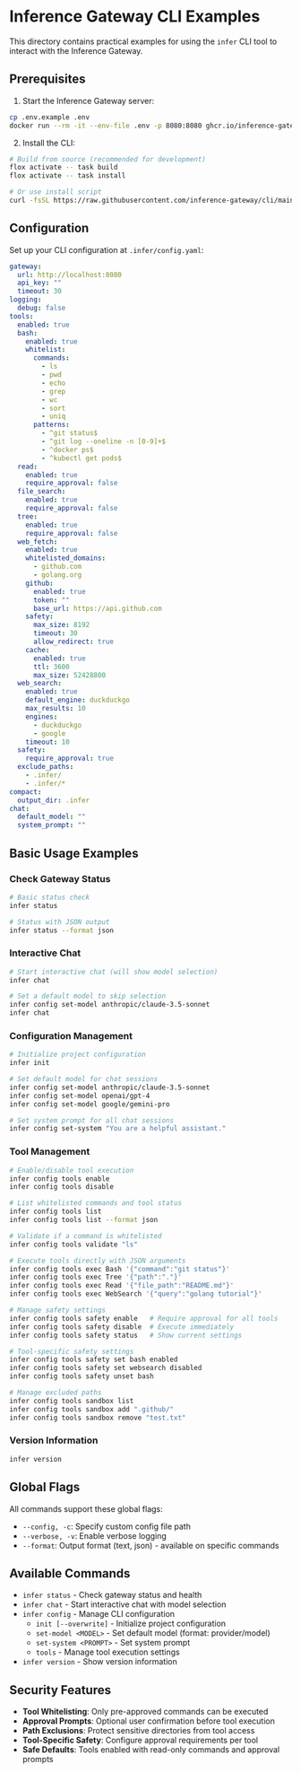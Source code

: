 # Inference Gateway CLI Examples

This directory contains practical examples for using the `infer` CLI tool to interact with the Inference Gateway.

## Prerequisites

1. Start the Inference Gateway server:

```bash
cp .env.example .env
docker run --rm -it --env-file .env -p 8080:8080 ghcr.io/inference-gateway/inference-gateway:latest
```

2. Install the CLI:

```bash
# Build from source (recommended for development)
flox activate -- task build
flox activate -- task install

# Or use install script
curl -fsSL https://raw.githubusercontent.com/inference-gateway/cli/main/install.sh | bash -s -- --install-dir $HOME/.local/bin
```

## Configuration

Set up your CLI configuration at `.infer/config.yaml`:

```yaml
gateway:
  url: http://localhost:8080
  api_key: ""
  timeout: 30
logging:
  debug: false
tools:
  enabled: true
  bash:
    enabled: true
    whitelist:
      commands:
        - ls
        - pwd
        - echo
        - grep
        - wc
        - sort
        - uniq
      patterns:
        - ^git status$
        - ^git log --oneline -n [0-9]+$
        - ^docker ps$
        - ^kubectl get pods$
  read:
    enabled: true
    require_approval: false
  file_search:
    enabled: true
    require_approval: false
  tree:
    enabled: true
    require_approval: false
  web_fetch:
    enabled: true
    whitelisted_domains:
      - github.com
      - golang.org
    github:
      enabled: true
      token: ""
      base_url: https://api.github.com
    safety:
      max_size: 8192
      timeout: 30
      allow_redirect: true
    cache:
      enabled: true
      ttl: 3600
      max_size: 52428800
  web_search:
    enabled: true
    default_engine: duckduckgo
    max_results: 10
    engines:
      - duckduckgo
      - google
    timeout: 10
  safety:
    require_approval: true
  exclude_paths:
    - .infer/
    - .infer/*
compact:
  output_dir: .infer
chat:
  default_model: ""
  system_prompt: ""
```

## Basic Usage Examples

### Check Gateway Status

```bash
# Basic status check
infer status

# Status with JSON output
infer status --format json
```

### Interactive Chat

```bash
# Start interactive chat (will show model selection)
infer chat

# Set a default model to skip selection
infer config set-model anthropic/claude-3.5-sonnet
infer chat
```

### Configuration Management

```bash
# Initialize project configuration
infer init

# Set default model for chat sessions
infer config set-model anthropic/claude-3.5-sonnet
infer config set-model openai/gpt-4
infer config set-model google/gemini-pro

# Set system prompt for all chat sessions
infer config set-system "You are a helpful assistant."
```

### Tool Management

```bash
# Enable/disable tool execution
infer config tools enable
infer config tools disable

# List whitelisted commands and tool status
infer config tools list
infer config tools list --format json

# Validate if a command is whitelisted
infer config tools validate "ls"

# Execute tools directly with JSON arguments
infer config tools exec Bash '{"command":"git status"}'
infer config tools exec Tree '{"path":"."}'
infer config tools exec Read '{"file_path":"README.md"}'
infer config tools exec WebSearch '{"query":"golang tutorial"}'

# Manage safety settings
infer config tools safety enable   # Require approval for all tools
infer config tools safety disable  # Execute immediately
infer config tools safety status   # Show current settings

# Tool-specific safety settings
infer config tools safety set bash enabled
infer config tools safety set websearch disabled
infer config tools safety unset bash

# Manage excluded paths
infer config tools sandbox list
infer config tools sandbox add ".github/"
infer config tools sandbox remove "test.txt"
```

### Version Information

```bash
infer version
```

## Global Flags

All commands support these global flags:

- `--config, -c`: Specify custom config file path
- `--verbose, -v`: Enable verbose logging
- `--format`: Output format (text, json) - available on specific commands

## Available Commands

- `infer status` - Check gateway status and health
- `infer chat` - Start interactive chat with model selection
- `infer config` - Manage CLI configuration
  - `init [--overwrite]` - Initialize project configuration
  - `set-model <MODEL>` - Set default model (format: provider/model)
  - `set-system <PROMPT>` - Set system prompt
  - `tools` - Manage tool execution settings
- `infer version` - Show version information

## Security Features

- **Tool Whitelisting**: Only pre-approved commands can be executed
- **Approval Prompts**: Optional user confirmation before tool execution
- **Path Exclusions**: Protect sensitive directories from tool access
- **Tool-Specific Safety**: Configure approval requirements per tool
- **Safe Defaults**: Tools enabled with read-only commands and approval prompts
